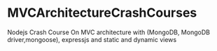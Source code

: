 # MVCArchitectureCrashCourses
Nodejs Crash Course On MVC architecture with (MongoDB, MongoDB driver,mongoose), expressjs and static and dynamic views
